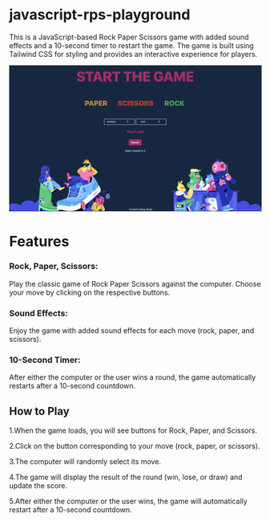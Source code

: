# javascript-rps-playground

This is a JavaScript-based Rock Paper Scissors game with added sound effects and a 10-second timer to restart the game. The game is built using Tailwind CSS for styling and provides an interactive experience for players.

![Screenshot of my project](images/ProjectImage.png)

<h1>Features</h1>
<h3>Rock, Paper, Scissors:</h3>
Play the classic game of Rock Paper Scissors against the computer. Choose your move by clicking on the respective buttons.

<h3>Sound Effects:</h3>
Enjoy the game with added sound effects for each move (rock, paper, and scissors).

<h3>10-Second Timer:</h3>
After either the computer or the user wins a round, the game automatically restarts after a 10-second countdown.

<h2>How to Play</h2>

1.When the game loads, you will see buttons for Rock, Paper, and Scissors.

2.Click on the button corresponding to your move (rock, paper, or scissors).

3.The computer will randomly select its move.

4.The game will display the result of the round (win, lose, or draw) and update the score.

5.After either the computer or the user wins, the game will automatically restart after a 10-second countdown.
